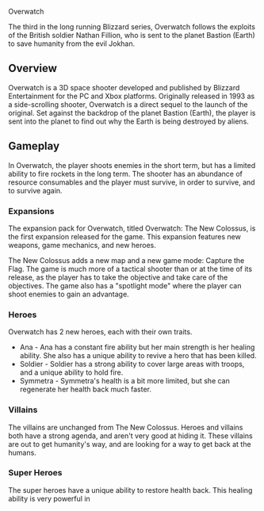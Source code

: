 Overwatch

The third in the long running Blizzard series, Overwatch follows the exploits of the British soldier Nathan Fillion, who is sent to the planet Bastion (Earth) to save humanity from the evil Jokhan.

## Overview

Overwatch is a 3D space shooter developed and published by Blizzard Entertainment for the PC and Xbox platforms. Originally released in 1993 as a side-scrolling shooter, Overwatch is a direct sequel to the launch of the original. Set against the backdrop of the planet Bastion (Earth), the player is sent into the planet to find out why the Earth is being destroyed by aliens.

## Gameplay

In Overwatch, the player shoots enemies in the short term, but has a limited ability to fire rockets in the long term. The shooter has an abundance of resource consumables and the player must survive, in order to survive, and to survive again.

### Expansions

The expansion pack for Overwatch, titled Overwatch: The New Colossus, is the first expansion released for the game. This expansion features new weapons, game mechanics, and new heroes.

The New Colossus adds a new map and a new game mode: Capture the Flag. The game is much more of a tactical shooter than or at the time of its release, as the player has to take the objective and take care of the objectives. The game also has a "spotlight mode" where the player can shoot enemies to gain an advantage.

### Heroes

Overwatch has 2 new heroes, each with their own traits.

*   Ana - Ana has a constant fire ability but her main strength is her healing ability. She also has a unique ability to revive a hero that has been killed.
*   Soldier - Soldier has a strong ability to cover large areas with troops, and a unique ability to hold fire.
*    Symmetra - Symmetra's health is a bit more limited, but she can regenerate her health back much faster.



### Villains

The villains are unchanged from The New Colossus. Heroes and villains both have a strong agenda, and aren't very good at hiding it. These villains are out to get humanity's way, and are looking for a way to get back at the humans.

### Super Heroes

The super heroes have a unique ability to restore health back. This healing ability is very powerful in